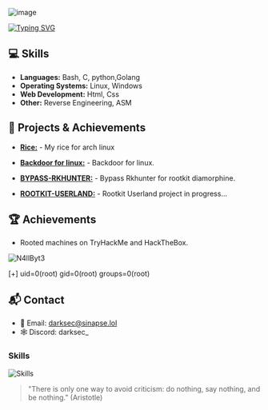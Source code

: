 ![image](https://github.com/user-attachments/assets/09fcdb48-7874-4e7f-ae54-68773f8a045c)

[![Typing SVG](https://readme-typing-svg.demolab.com?font=Roboto&pause=500&color=29FF0E&width=435&lines=insmod+Nullbyte.ko;lsmod;head+-n+1)](https://git.io/typing-svg)

## **💻 Skills**

- **Languages:** Bash, C, python,Golang
- **Operating Systems:** Linux, Windows
- **Web Development:** Html, Css
- **Other:** Reverse Engineering, ASM

## **🚀 Projects & Achievements**

- **[Rice:](https://github.com/DARKSECshell/rice_arch)** - My rice for arch linux
  
- **[Backdoor for linux:](https://github.com/DARKSECshell/shell_persistent)** - Backdoor for linux.

- **[BYPASS-RKHUNTER:](https://github.com/DARKSECshell/BYPASS-RKHUNTER)** - Bypass Rkhunter for rootkit diamorphine.
- **[ROOTKIT-USERLAND:](https://github.com/DARKSECshell/ROOTKIT-USERLAND)** - Rootkit Userland project in progress...


## **🏆 Achievements**

- Rooted machines on TryHackMe and HackTheBox.

![N4llByt3](https://github.com/user-attachments/assets/86971b73-bc5e-46ac-9919-1385196f8e7f)


 [+] uid=0(root) gid=0(root) groups=0(root)

## **📬 Contact**

- 📧 Email: darksec@sinapse.lol
- 🕸️ Discord: darksec_

<h3>Skills</h3>

![Skills](https://skillicons.dev/icons?i=bash,c,linux)

> "There is only one way to avoid criticism: do nothing, say nothing, and be nothing."
(Aristotle)
